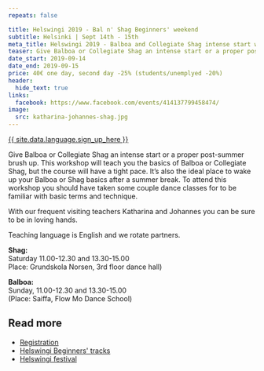 ```yaml
---
repeats: false

title: Helswingi 2019 - Bal n' Shag Beginners' weekend
subtitle: Helsinki | Sept 14th - 15th
meta_title: Helswingi 2019 - Balboa and Collegiate Shag intense start weekend workshop
teaser: Give Balboa or Collegiate Shag an intense start or a proper post-summer brush up.
date_start: 2019-09-14
date_end: 2019-09-15
price: 40€ one day, second day -25% (students/unemplyed -20%)
header:
  hide_text: true
links:
  facebook: https://www.facebook.com/events/414137799458474/
image:
  src: katharina-johannes-shag.jpg
---
```


<a href="https://www.helswingi.fi/register-beginners" target="_blank" class="button">{{ site.data.language.sign_up_here }}</a>

Give Balboa or Collegiate Shag an intense start or a proper post-summer brush up. This workshop will teach you the basics of Balboa or Collegiate Shag, but the course will have a tight pace. It’s also the ideal place to wake up your Balboa or Shag basics after a summer break. To attend this workshop you should have taken some couple dance classes for to be familiar with basic terms and technique.

 With our frequent visiting teachers Katharina and Johannes you can be sure to be in loving hands.

Teaching language is English and we rotate partners.

**Shag:**  
Saturday 11.00-12.30 and 13.30-15.00  
Place: Grundskola Norsen, 3rd floor dance hall)

**Balboa:**  
Sunday, 11.00-12.30 and 13.30-15.00  
(Place: Saiffa, Flow Mo Dance School)

## Read more

- [Registration](https://www.helswingi.fi/register-beginners)
- [Helswingi Beginners' tracks](https://www.helswingi.fi/classes/#beginners)
- [Helswingi festival](https://www.helswingi.fi/)
